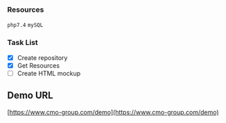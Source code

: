 ### Resources

`php7.4` `mySQL` 

### Task List

- [x] Create repository
- [x] Get Resources
- [ ] Create HTML mockup

## Demo URL

[https://www.cmo-group.com/demo](https://www.cmo-group.com/demo)


